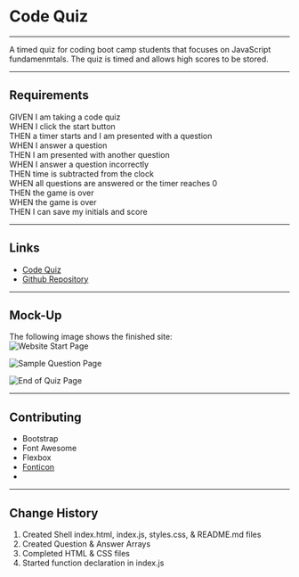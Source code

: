 # Code Quiz

---

A timed quiz for coding boot camp students that focuses on JavaScript fundamenmtals. The quiz is timed and allows high scores to be stored.

---

## Requirements

GIVEN I am taking a code quiz \
WHEN I click the start button \
THEN a timer starts and I am presented with a question \
WHEN I answer a question \
THEN I am presented with another question \
WHEN I answer a question incorrectly \
THEN time is subtracted from the clock \
WHEN all questions are answered or the timer reaches 0 \
THEN the game is over \
WHEN the game is over \
THEN I can save my initials and score

---

## Links

* [Code Quiz](https://jondnv.github.io/CodeQuiz/)
* [Github Repository](https://github.com/JonDnv/CodeQuiz)

---

## Mock-Up

The following image shows the finished site: \
![Website Start Page]()

![Sample Question Page]()

![End of Quiz Page]()

---

## Contributing

* Bootstrap
* Font Awesome
* Flexbox
* [Fonticon](https://gauger.io/fonticon/)
* 

---

## Change History

1. Created Shell index.html, index.js, styles.css, & README.md files
2. Created Question & Answer Arrays
3. Completed HTML & CSS files
4. Started function declaration in index.js
